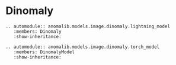 # Dinomaly

```{eval-rst}
.. automodule:: anomalib.models.image.dinomaly.lightning_model
   :members: Dinomaly
   :show-inheritance:
```

```{eval-rst}
.. automodule:: anomalib.models.image.dinomaly.torch_model
   :members: DinomalyModel
   :show-inheritance:
```
